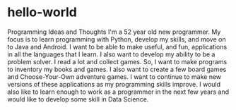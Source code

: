 # hello-world
Programming Ideas and Thoughts
I'm a 52 year old new programmer. My focus is to learn programming with Python, develop my skills, and move on to Java and Android. I want to be able to make useful, and fun, applications in all the languages that I learn. I also want to develop my ability to be a problem solver. 
I read a lot and collect games. So, I want to make programs to inventory my books and games. I also want to create a few board games and Choose-Your-Own adventure games. I want to continue to make new versions of these applications as my programming skills improve. 
I would also like to learn enough to work as a programmer in the next few years and would like to develop some skill in Data Science.

